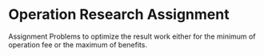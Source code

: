 # Operation Research Assignment

Assignment Problems to optimize the result work either for the minimum of operation fee or the maximum of benefits.
